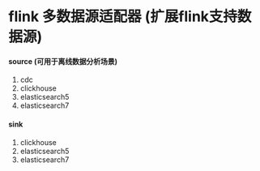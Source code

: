 # flink 多数据源适配器 (扩展flink支持数据源)

#### source (可用于离线数据分析场景)
1. cdc
2. clickhouse
3. elasticsearch5
4. elasticsearch7

#### sink
1. clickhouse
2. elasticsearch5
3. elasticsearch7
